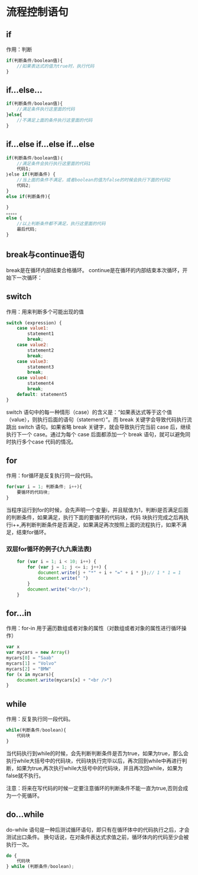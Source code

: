 # 流程控制语句
## if
作用：判断
```javascript
if(判断条件/boolean值){
    //如果表达式的值为true时，执行代码
}
```
## if...else...
```javascript
if(判断条件/boolean值){
    //满足条件执行这里面的代码
}else{
    //不满足上面的条件执行这里面的代码
}
```
## if...else if...else if...else
```javascript
if(判断条件/boolean值)｛
    //满足条件会执行执行这里面的代码1
    代码1;
｝else if(判断条件) {
    //当上面的条件不满足，或者boolean的值为false的时候会执行下面的代码2
    代码2;
}
else if(判断条件){

}
。。。。。
else {
    //以上判断条件都不满足，执行这里面的代码
    最后代码;
}
```

## break与continue语句
break是在循环内部结束合格循环。
continue是在循环的内部结束本次循环，开始下一次循环：


## switch
作用：用来判断多个可能出现的值
```javascript
switch (expression) {
    case value1: 
        statement1
        break;
    case value2: 
        statement2
        break;
    case value3: 
        statement3
        break;
    case value4: 
        statement4
        break; 
    default: statement5
}
```
switch 语句中的每一种情形（case）的含义是：“如果表达式等于这个值（value），则执行后面的语句（statement）”。而 break 关键字会导致代码执行流跳出 switch 语句。如果省略 break 关键字，就会导致执行完当前 case 后，继续执行下一个 case。通过为每个 case 后面都添加一个 break 语句，就可以避免同时执行多个case 代码的情况。


## for
作用：for循环是反复执行同一段代码。

```javascript
for(var i = 1; 判断条件; i++){
    要循环的代码块;
}
```
当程序运行到for的时候，会先声明一个变量i，并且赋值为1，判断i是否满足后面的判断条件，如果满足，执行下面的要循环的代码块，代码 块执行完成之后再执行i++,再判断判断条件是否满足，如果满足再次按照上面的流程执行，如果不满足，结束for循环。

### 双层for循环的例子(九九乘法表)
```javascript
    for (var i = 1; i < 10; i++) {
        for (var j = 1; j <= i; j++) {
            document.write(j + "*" + i + "=" + i * j);// 1 * 1 = 1
            document.write(" ") 
        }
        document.write("<br/>"); 
    }
```

## for...in
作用：for-in 用于遍历数组或者对象的属性（对数组或者对象的属性进行循环操作）
```javascript
var x
var mycars = new Array()
mycars[0] = "Saab"
mycars[1] = "Volvo" 
mycars[2] = "BMW"
for (x in mycars){
    document.write(mycars[x] + "<br />")
}
```

## while
作用：反复执行同一段代码。
```javascript
while(判断条件/boolean){
    代码块
}
```
当代码执行到while的时候，会先判断判断条件是否为true，如果为true，那么会执行while大括号中的代码块，代码块执行完毕以后，再次回到while中再进行判断，如果为true,再次执行while大括号中的代码块，并且再次回while，如果为false就不执行。

注意：将来在写代码的时候一定要注意循环的判断条件不能一直为true,否则会成为一个死循环。


## do...while
do-while 语句是一种后测试循环语句，即只有在循环体中的代码执行之后，才会测试出口条件。
换句话说，在对条件表达式求值之前，循环体内的代码至少会被执行一次。
```javascript
do {
    代码块
} while (判断条件/boolean);
```


